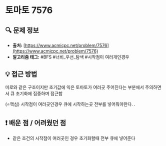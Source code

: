 # 토마토 7576

## 🔍 문제 정보

- **출처:** [https://www.acmicpc.net/problem/7576](https://www.acmicpc.net/problem/7576)
- **알고리즘 태그:** #BFS #너비_우선_탐색 #시작점이 여러개인경우

## 💡 접근 방법

미로와 같은 구조이지만 초기값에 익은 토마토가 여러곳 주어진다는 부분에서 주의하면서 큐 초기화에 집중하며 접근함

(⭐핵심) 시작점이 여러곳인경우 큐에 시작하는곳 전부를 넣어줘야한다.
.

## ❗️ 배운 점 / 어려웠던 점

- 같은 조건의 시작점이 여러곳인 경우 초기화할때 전부 큐에 넣어준다